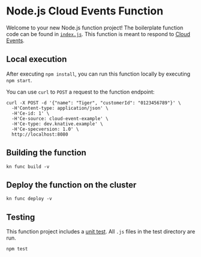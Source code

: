 # Node.js Cloud Events Function

Welcome to your new Node.js function project! The boilerplate function
code can be found in [`index.js`](./index.js). This function is meant
to respond to [Cloud Events](https://cloudevents.io/).

## Local execution

After executing `npm install`, you can run this function locally by executing
`npm start`.

You can use `curl` to `POST` a request to the function endpoint:

```console
curl -X POST -d '{"name": "Tiger", "customerId": "0123456789"}' \
  -H'Content-type: application/json' \
  -H'Ce-id: 1' \
  -H'Ce-source: cloud-event-example' \
  -H'Ce-type: dev.knative.example' \
  -H'Ce-specversion: 1.0' \
  http://localhost:8080
```
## Building the function

```console
kn func build -v
```
## Deploy the function on the cluster

```console
kn func deploy -v
```
## Testing

This function project includes a [unit test](./test/test.js). All `.js` files in the test directory are run.

```console
npm test
```

